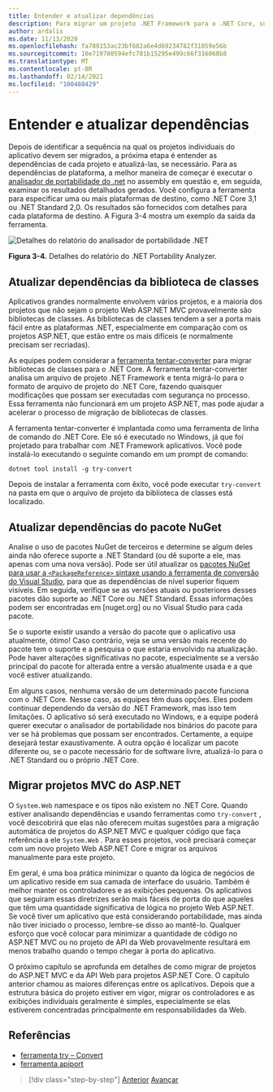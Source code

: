 ```yaml
---
title: Entender e atualizar dependências
description: Para migrar um projeto .NET Framework para o .NET Core, suas dependências devem ser atualizadas para funcionar com o .NET Core. Esta seção examina as ferramentas e abordagens que podem ser usadas para planejar migrações para aplicativos grandes.
author: ardalis
ms.date: 11/13/2020
ms.openlocfilehash: fa789153ac23bf682a6e4d69234782f31059e56b
ms.sourcegitcommit: 10e719780594efc781b15295e499c66f316068b8
ms.translationtype: MT
ms.contentlocale: pt-BR
ms.lasthandoff: 02/14/2021
ms.locfileid: "100488429"
---
```

# <a name="understand-and-update-dependencies"></a>Entender e atualizar dependências

Depois de identificar a sequência na qual os projetos individuais do aplicativo devem ser migrados, a próxima etapa é entender as dependências de cada projeto e atualizá-las, se necessário. Para as dependências de plataforma, a melhor maneira de começar é executar o [analisador de portabilidade do .net](https://docs.microsoft.com/dotnet/standard/analyzers/portability-analyzer) no assembly em questão e, em seguida, examinar os resultados detalhados gerados. Você configura a ferramenta para especificar uma ou mais plataformas de destino, como .NET Core 3,1 ou .NET Standard 2,0. Os resultados são fornecidos com detalhes para cada plataforma de destino. A Figura 3-4 mostra um exemplo da saída da ferramenta.

![Detalhes do relatório do analisador de portabilidade .NET](./media/Figure3-4.png)

**Figura 3-4.** Detalhes do relatório do .NET Portability Analyzer.

## <a name="update-class-library-dependencies"></a>Atualizar dependências da biblioteca de classes

Aplicativos grandes normalmente envolvem vários projetos, e a maioria dos projetos que não sejam o projeto Web ASP.NET MVC provavelmente são bibliotecas de classes. As bibliotecas de classes tendem a ser a porta mais fácil entre as plataformas .NET, especialmente em comparação com os projetos ASP.NET, que estão entre os mais difíceis (e normalmente precisam ser recriadas).

As equipes podem considerar a [ferramenta tentar-converter](https://github.com/dotnet/try-convert) para migrar bibliotecas de classes para o .NET Core. A ferramenta tentar-converter analisa um arquivo de projeto .NET Framework e tenta migrá-lo para o formato de arquivo de projeto do .NET Core, fazendo quaisquer modificações que possam ser executadas com segurança no processo. Essa ferramenta não funcionará em um projeto ASP.NET, mas pode ajudar a acelerar o processo de migração de bibliotecas de classes.

A ferramenta tentar-converter é implantada como uma ferramenta de linha de comando do .NET Core. Ele só é executado no Windows, já que foi projetado para trabalhar com .NET Framework aplicativos. Você pode instalá-lo executando o seguinte comando em um prompt de comando:

```dotnetcli
dotnet tool install -g try-convert
```

Depois de instalar a ferramenta com êxito, você pode executar `try-convert` na pasta em que o arquivo de projeto da biblioteca de classes está localizado.

## <a name="update-nuget-package-dependencies"></a>Atualizar dependências do pacote NuGet

Analise o uso de pacotes NuGet de terceiros e determine se algum deles ainda não oferece suporte a .NET Standard (ou dê suporte a ele, mas apenas com uma nova versão). Pode ser útil atualizar os [pacotes NuGet para usar a `<PackageReference>` sintaxe usando a ferramenta de conversão do Visual Studio](https://docs.microsoft.com/nuget/consume-packages/migrate-packages-config-to-package-reference), para que as dependências de nível superior fiquem visíveis. Em seguida, verifique se as versões atuais ou posteriores desses pacotes dão suporte ao .NET Core ou .NET Standard. Essas informações podem ser encontradas em [nuget.org] ou no Visual Studio para cada pacote.

Se o suporte existir usando a versão do pacote que o aplicativo usa atualmente, ótimo! Caso contrário, veja se uma versão mais recente do pacote tem o suporte e a pesquisa o que estaria envolvido na atualização. Pode haver alterações significativas no pacote, especialmente se a versão principal do pacote for alterada entre a versão atualmente usada e a que você estiver atualizando.

Em alguns casos, nenhuma versão de um determinado pacote funciona com o .NET Core. Nesse caso, as equipes têm duas opções. Eles podem continuar dependendo da versão do .NET Framework, mas isso tem limitações. O aplicativo só será executado no Windows, e a equipe poderá querer executar o analisador de portabilidade nos binários do pacote para ver se há problemas que possam ser encontrados. Certamente, a equipe desejará testar exaustivamente. A outra opção é localizar um pacote diferente ou, se o pacote necessário for de software livre, atualizá-lo para o .NET Standard ou o próprio .NET Core.

## <a name="migrate-aspnet-mvc-projects"></a>Migrar projetos MVC do ASP.NET

O `System.Web` namespace e os tipos não existem no .NET Core. Quando estiver analisando dependências e usando ferramentas como `try-convert` , você descobrirá que elas não oferecem muitas sugestões para a migração automática de projetos do ASP.NET MVC e qualquer código que faça referência a ele `System.Web` . Para esses projetos, você precisará começar com um novo projeto Web ASP.NET Core e migrar os arquivos manualmente para este projeto.

Em geral, é uma boa prática minimizar o quanto da lógica de negócios de um aplicativo reside em sua camada de interface do usuário. Também é melhor manter os controladores e as exibições pequenas. Os aplicativos que seguiram essas diretrizes serão mais fáceis de porta do que aqueles que têm uma quantidade significativa de lógica no projeto Web ASP.NET. Se você tiver um aplicativo que está considerando portabilidade, mas ainda não tiver iniciado o processo, lembre-se disso ao mantê-lo. Qualquer esforço que você colocar para minimizar a quantidade de código no ASP.NET MVC ou no projeto de API da Web provavelmente resultará em menos trabalho quando o tempo chegar à porta do aplicativo.

O próximo capítulo se aprofunda em detalhes de como migrar de projetos do ASP.NET MVC e da API Web para projetos ASP.NET Core. O capítulo anterior chamou as maiores diferenças entre os aplicativos. Depois que a estrutura básica do projeto estiver em vigor, migrar os controladores e as exibições individuais geralmente é simples, especialmente se elas estiverem concentradas principalmente em responsabilidades da Web.

## <a name="references"></a>Referências

- [ferramenta try – Convert](https://github.com/dotnet/try-convert)
- [ferramenta apiport](https://github.com/microsoft/dotnet-apiport)

>[!div class="step-by-step"]
>[Anterior](identify-migration-sequence.md) 
> [Avançar](strategies-migrating-in-production.md)
